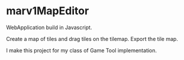 # marv1MapEditor

WebApplication build in Javascript.

Create a map of tiles and drag tiles on the tilemap.
Export the tile map.

I make this project for my class of Game Tool implementation.
